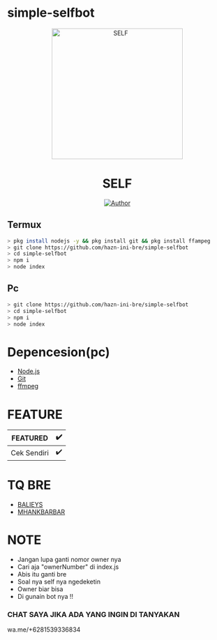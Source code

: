 # simple-selfbot

<div align="center">
<img src="https://i.postimg.cc/QtrMh95f/png-clipart-anonymous-logo-security-hacker-graphics-anonymous-white-logo-1.png" alt="SELF" width="300" />

# SELF

>
>
>
</div>
<p align="center">
  <a href="https://github.com/zhicco442-ini-bre"><img title="Author" src="https://img.shields.io/badge/Author-ZHICCO-red.svg?style=for-the-badge&logo=github" /></a>
</p>

## Termux 
```bash
> pkg install nodejs -y && pkg install git && pkg install ffampeg
> git clone https://github.com/hazn-ini-bre/simple-selfbot
> cd simple-selfbot
> npm i 
> node index
```
## Pc 
```bash
> git clone https://github.com/hazn-ini-bre/simple-selfbot
> cd simple-selfbot
> npm i
> node index
```

# Depencesion(pc)
* [Node.js](https://nodejs.org/en/)
* [Git](https://git-scm.com/downloads)
* [ffmpeg](https://github.com/BtbN/FFmpeg-Builds/releases/download/autobuild-2020-12-08-13-03/ffmpeg-n4.3.1-26-gca55240b8c-win64-gpl-4.3.zip)

# FEATURE
|FEATURED|✔️|
|------|----|
|Cek Sendiri|✔️|

# TQ BRE
* [BALIEYS](https://github.com/adiwajshing/Baileys)
* [MHANKBARBAR](https://github.com/MhankBarBar)

# NOTE 
* Jangan lupa ganti nomor owner nya 
* Cari aja "ownerNumber" di index.js
* Abis itu ganti bre
* Soal nya self nya ngedeketin 
* Owner biar bisa 
* Di gunain bot nya !!

### CHAT SAYA JIKA ADA YANG INGIN DI TANYAKAN
wa.me/+6281539336834
